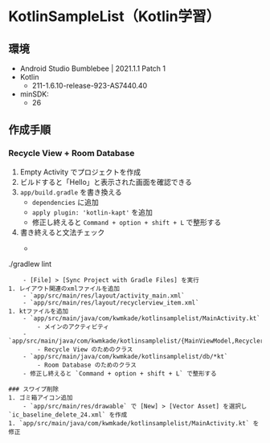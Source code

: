 # KotlinSampleList（Kotlin学習）

## 環境
* Android Studio Bumblebee | 2021.1.1 Patch 1
* Kotlin
    - 211-1.6.10-release-923-AS7440.40
* minSDK:
    - 26

## 作成手順
### Recycle View + Room Database
1. Empty Activity でプロジェクトを作成
1. ビルドすると「Hello」と表示された画面を確認できる
1. `app/build.gradle` を書き換える
    - `dependencies` に追加
    - `apply plugin: 'kotlin-kapt'` を追加
    - 修正し終えると `Command + option + shift + L` で整形する
1. 書き終えると文法チェック
    - ```bash
./gradlew lint
```
    - [File] > [Sync Project with Gradle Files] を実行  
1. レイアウト関連のxmlファイルを追加
    - `app/src/main/res/layout/activity_main.xml`
    - `app/src/main/res/layout/recyclerview_item.xml`
1. ktファイルを追加
    - `app/src/main/java/com/kwmkade/kotlinsamplelist/MainActivity.kt`
        - メインのアクティビティ
    - `app/src/main/java/com/kwmkade/kotlinsamplelist/{MainViewModel,RecyclerAdapter}.kt`
        - Recycle View のためのクラス
    - `app/src/main/java/com/kwmkade/kotlinsamplelist/db/*kt`
        - Room Database のためのクラス
    - 修正し終えると `Command + option + shift + L` で整形する

### スワイプ削除
1. ゴミ箱アイコン追加
    - `app/src/main/res/drawable` で [New] > [Vector Asset] を選択し `ic_baseline_delete_24.xml` を作成
1. `app/src/main/java/com/kwmkade/kotlinsamplelist/MainActivity.kt` を修正
